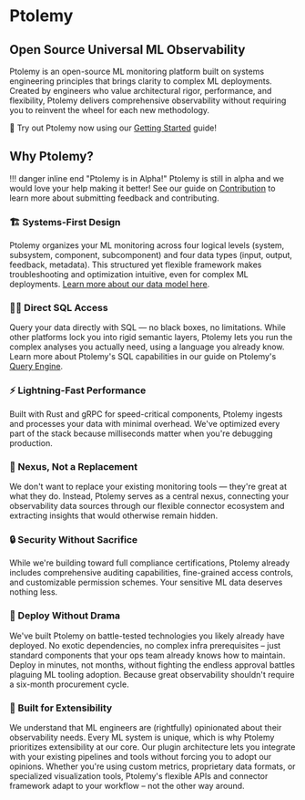 # Ptolemy

## Open Source Universal ML Observability

Ptolemy is an open-source ML monitoring platform built on systems engineering principles that brings clarity to complex ML deployments. Created by engineers who value architectural rigor, performance, and flexibility, Ptolemy delivers comprehensive observability without requiring you to reinvent the wheel for each new methodology.

:rocket: Try out Ptolemy now using our [Getting Started](getting_started/installation_docker_compose.md) guide!

## Why Ptolemy?

!!! danger inline end "Ptolemy is in Alpha!"
    Ptolemy is still in alpha and we would love your help making it better! See our guide on [Contribution](contributing/index.md) to learn more about submitting feedback and contributing.

### :building_construction: Systems-First Design
Ptolemy organizes your ML monitoring across four logical levels (system, subsystem, component, subcomponent) and four data types (input, output, feedback, metadata). This structured yet flexible framework makes troubleshooting and optimization intuitive, even for complex ML deployments. [Learn more about our data model here](concepts/data_model.md).

### :woman_scientist: Direct SQL Access
Query your data directly with SQL — no black boxes, no limitations. While other platforms lock you into rigid semantic layers, Ptolemy lets you run the complex analyses you actually need, using a language you already know. Learn more about Ptolemy's SQL capabilities in our guide on Ptolemy's [Query Engine](concepts/query_engine.md).

### :zap: Lightning-Fast Performance
Built with Rust and gRPC for speed-critical components, Ptolemy ingests and processes your data with minimal overhead. We've optimized every part of the stack because milliseconds matter when you're debugging production.

### :dart: Nexus, Not a Replacement
We don't want to replace your existing monitoring tools — they're great at what they do. Instead, Ptolemy serves as a central nexus, connecting your observability data sources through our flexible connector ecosystem and extracting insights that would otherwise remain hidden.

### :lock: Security Without Sacrifice
While we're building toward full compliance certifications, Ptolemy already includes comprehensive auditing capabilities, fine-grained access controls, and customizable permission schemes. Your sensitive ML data deserves nothing less.

### :rocket: Deploy Without Drama
We've built Ptolemy on battle-tested technologies you likely already have deployed. No exotic dependencies, no complex infra prerequisites – just standard components that your ops team already knows how to maintain. Deploy in minutes, not months, without fighting the endless approval battles plaguing ML tooling adoption. Because great observability shouldn't require a six-month procurement cycle.

### :jigsaw: Built for Extensibility
We understand that ML engineers are (rightfully) opinionated about their observability needs. Every ML system is unique, which is why Ptolemy prioritizes extensibility at our core. Our plugin architecture lets you integrate with your existing pipelines and tools without forcing you to adopt our opinions. Whether you're using custom metrics, proprietary data formats, or specialized visualization tools, Ptolemy's flexible APIs and connector framework adapt to your workflow – not the other way around.
